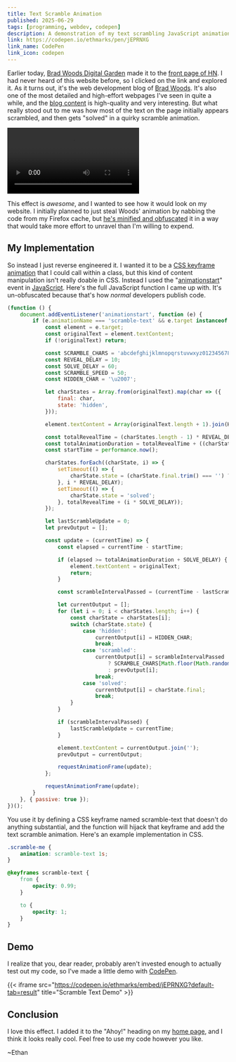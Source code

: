 ```yaml
---
title: Text Scramble Animation
published: 2025-06-29
tags: [programming, webdev, codepen]
description: A demonstration of my text scrambling JavaScript animation
link: https://codepen.io/ethmarks/pen/jEPRNXG
link_name: CodePen
link_icon: codepen
---
```


Earlier today, [Brad Woods Digital Garden](https://garden.bradwoods.io/) made it to the [front page of HN](https://news.ycombinator.com/item?id=44393920). I had never heard of this website before, so I clicked on the link and explored it. As it turns out, it's the web development blog of [Brad Woods](https://bradwoods.io/). It's also one of the most detailed and high-effort webpages I've seen in quite a while, and the [blog content](https://garden.bradwoods.io/notes/svg/scroll-driven-draw-animation) is high-quality and very interesting. But what really stood out to me was how most of the text on the page initially appears scrambled, and then gets "solved" in a quirky scramble animation.

![GIF text scramble entrance animations of Brad Woods' website](~/bradwoods_scramble.webm)

This effect is *awesome*, and I wanted to see how it would look on my website. I initially planned to just steal Woods' animation by nabbing the code from my Firefox cache, but [he's minified and obfuscated](https://garden.bradwoods.io/_next/static/chunks/7843-1c596a964b00992a.js) it in a way that would take more effort to unravel than I'm willing to expend.

## My Implementation

So instead I just reverse engineered it. I wanted it to be a [CSS keyframe animation](https://developer.mozilla.org/en-US/docs/Web/CSS/CSS_animations/Using_CSS_animations) that I could call within a class, but this kind of content manipulation isn't really doable in CSS. Instead I used the "[animationstart](https://developer.mozilla.org/en-US/docs/Web/API/Element/animationstart_event)" event in [JavaScript](https://developer.mozilla.org/en-US/docs/Web/JavaScript). Here's the full JavaScript function I came up with. It's un-obfuscated because that's how *normal* developers publish code.

```javascript
(function () {
    document.addEventListener('animationstart', function (e) {
        if (e.animationName === 'scramble-text' && e.target instanceof HTMLElement) {
            const element = e.target;
            const originalText = element.textContent;
            if (!originalText) return;

            const SCRAMBLE_CHARS = 'abcdefghijklmnopqrstuvwxyz0123456789';
            const REVEAL_DELAY = 10;
            const SOLVE_DELAY = 60;
            const SCRAMBLE_SPEED = 50;
            const HIDDEN_CHAR = '\u2007';

            let charStates = Array.from(originalText).map(char => ({
                final: char,
                state: 'hidden',
            }));

            element.textContent = Array(originalText.length + 1).join(HIDDEN_CHAR);

            const totalRevealTime = (charStates.length - 1) * REVEAL_DELAY;
            const totalAnimationDuration = totalRevealTime + ((charStates.length - 1) * SOLVE_DELAY);
            const startTime = performance.now();

            charStates.forEach((charState, i) => {
                setTimeout(() => {
                    charState.state = (charState.final.trim() === '') ? 'solved' : 'scrambled';
                }, i * REVEAL_DELAY);
                setTimeout(() => {
                    charState.state = 'solved';
                }, totalRevealTime + (i * SOLVE_DELAY));
            });

            let lastScrambleUpdate = 0;
            let prevOutput = [];

            const update = (currentTime) => {
                const elapsed = currentTime - startTime;

                if (elapsed >= totalAnimationDuration + SOLVE_DELAY) {
                    element.textContent = originalText;
                    return;
                }

                const scrambleIntervalPassed = (currentTime - lastScrambleUpdate) >= SCRAMBLE_SPEED;

                let currentOutput = [];
                for (let i = 0; i < charStates.length; i++) {
                    const charState = charStates[i];
                    switch (charState.state) {
                        case 'hidden':
                            currentOutput[i] = HIDDEN_CHAR;
                            break;
                        case 'scrambled':
                            currentOutput[i] = scrambleIntervalPassed
                                ? SCRAMBLE_CHARS[Math.floor(Math.random() * SCRAMBLE_CHARS.length)]
                                : prevOutput[i];
                            break;
                        case 'solved':
                            currentOutput[i] = charState.final;
                            break;
                    }
                }

                if (scrambleIntervalPassed) {
                    lastScrambleUpdate = currentTime;
                }

                element.textContent = currentOutput.join('');
                prevOutput = currentOutput;

                requestAnimationFrame(update);
            };

            requestAnimationFrame(update);
        }
    }, { passive: true });
})();
```

You use it by defining a CSS keyframe named scramble-text that doesn't do anything substantial, and the function will hijack that keyframe and add the text scramble animation. Here's an example implementation in CSS.

```css
.scramble-me {
    animation: scramble-text 1s;
}

@keyframes scramble-text {
    from {
        opacity: 0.99;
    }

    to {
        opacity: 1;
    }
}
```

## Demo

I realize that you, dear reader, probably aren't invested enough to actually test out my code, so I've made a little demo with [CodePen](https://codepen.io).

{{< iframe src="https://codepen.io/ethmarks/embed/jEPRNXG?default-tab=result" title="Scramble Text Demo" >}}

## Conclusion

I love this effect. I added it to the "Ahoy!" heading on my [home page](/), and I think it looks really cool. Feel free to use my code however you like.

~Ethan
